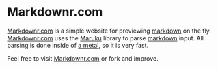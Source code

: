 # Markdownr.com

[Markdownr.com][] is a simple website for previewing [markdown][] on the fly. [Markdownr.com][] uses the [Maruku][] library to parse [markdown][] input. All parsing is done inside of [a metal][], so it is very fast.

Feel free to visit [Markdownr.com][] or fork and improve.

[Markdownr.com]: http://markdownr.com
[markdown]: http://daringfireball.net/projects/markdown/
[Maruku]: http://maruku.rubyforge.org/
[a metal]:https://github.com/samsoffes/markdownr.com/blob/master/app/metal/process_markdown.rb
